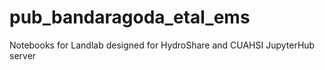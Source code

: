# pub_bandaragoda_etal_ems
Notebooks for Landlab designed for HydroShare and CUAHSI JupyterHub server
